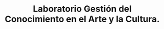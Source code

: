 ---
title: Laboratorio Gestión del Conocimiento en el Arte y la Cultura.
date_label: 9 de septiembre del 2022
workshop: Cami Bohórquez
what: A partir de la propuesta de la tallerista Cami Bohórquez, sobre la espiral del conocimiento, proponemos una visualización —nube de palabras— de datos sobre la caracterización de estos. Con ejemplos concretos sobre el conocimiento tácito, explícito y la transformación del conocimiento, creamos una base de datos. Esta muestra la frecuencia de palabras que se repiten.
whatDB: https://docs.google.com/spreadsheets/d/1CgVOudyQsqedSTZfJV8UGqXrZbj8yrVPifxgw3xhbfk/edit?pli=1#gid=2050792203
weDid: Este inventario es útil para reconocer en diferentes contextos los tipos y transformaciones del conocimiento enmarcadas en la espiral del conocimiento sugerido por la tallerista y queda de insumo para identificar visualmente estas necesidades.
weDidTool: https://www.datasketch.co/dashboard/apps/exec/wordcloud
description: 
image: /images/intervenciones/intervencion-1.jpg
images:
    - /images/memorias/arte-ky/ky-1.jpg
    - /images/memorias/arte-ky/ky-2.jpg
    - /images/memorias/arte-ky/ky-3.jpg
type: gestion-del-conocimiento/intervenciones-artisticas
---